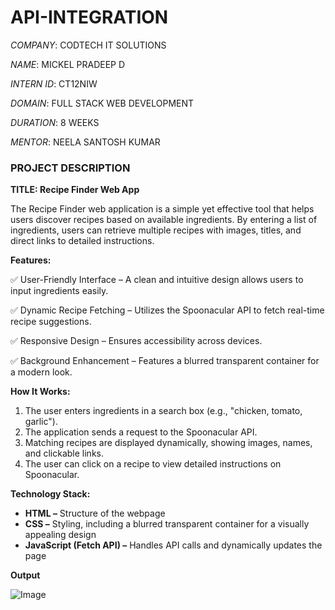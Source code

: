 # API-INTEGRATION

*COMPANY*: CODTECH IT SOLUTIONS

*NAME*: MICKEL PRADEEP D

*INTERN ID*: CT12NIW

*DOMAIN*: FULL STACK WEB DEVELOPMENT

*DURATION*: 8 WEEKS

*MENTOR*: NEELA SANTOSH KUMAR

### **PROJECT DESCRIPTION**

**TITLE: Recipe Finder Web App**

The Recipe Finder web application is a simple yet effective tool that helps users discover recipes based on available ingredients. By entering a list of ingredients, users can retrieve multiple recipes with images, titles, and direct links to detailed instructions.

**Features:**

✅ User-Friendly Interface – A clean and intuitive design allows users to input ingredients easily.

✅ Dynamic Recipe Fetching – Utilizes the Spoonacular API to fetch real-time recipe suggestions.

✅ Responsive Design – Ensures accessibility across devices.

✅ Background Enhancement – Features a blurred transparent container for a modern look.

**How It Works:**

1. The user enters ingredients in a search box (e.g., "chicken, tomato, garlic").
2. The application sends a request to the Spoonacular API.
3. Matching recipes are displayed dynamically, showing images, names, and clickable links.
4. The user can click on a recipe to view detailed instructions on Spoonacular.

**Technology Stack:**

- **HTML –** Structure of the webpage
- **CSS –** Styling, including a blurred transparent container for a visually appealing design
- **JavaScript (Fetch API) –** Handles API calls and dynamically updates the page

**Output**

![Image](https://github.com/user-attachments/assets/89bcca7e-5cda-4323-93db-18f84afd43c4)


